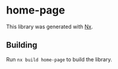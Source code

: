 # home-page

This library was generated with [Nx](https://nx.dev).

## Building

Run `nx build home-page` to build the library.

